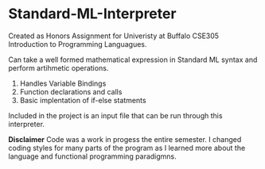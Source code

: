 # Standard-ML-Interpreter
Created as Honors Assignment for Univeristy at Buffalo CSE305 Introduction to Programming Languagues.

Can take a well formed mathematical expression in Standard ML syntax and perform artihmetic operations.  
1.  Handles Variable Bindings
2.  Function declarations and calls
3.  Basic implentation of if-else statments

Included in the project is an input file that can be run through this interpreter.

**Disclaimer**
Code was a work in progess the entire semester.  I changed coding styles for many parts of the program as I learned more about the language and functional programming paradigmns.  
